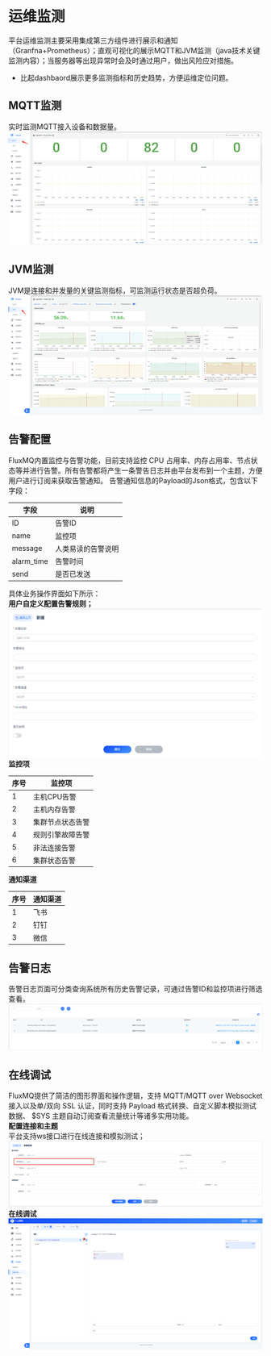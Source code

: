 # 运维监测

平台运维监测主要采用集成第三方组件进行展示和通知（Granfna+Prometheus）；直观可视化的展示MQTT和JVM监测（java技术关键监测内容）；当服务器等出现异常时会及时通过用户，做出风险应对措施。

- 比起dashbaord展示更多监测指标和历史趋势，方便运维定位问题。

## MQTT监测
实时监测MQTT接入设备和数据量。
![image.png](../assets/images/6.png)

## JVM监测
JVM是连接和并发量的关键监测指标，可监测运行状态是否超负荷。
![image.png](../assets/images/7.png)
## 告警配置
FluxMQ内置监控与告警功能，目前支持监控 CPU 占用率、内存占用率、节点状态等并进行告警。所有告警都将产生一条警告日志并由平台发布到一个主题，方便用户进行订阅来获取告警通知。
告警通知信息的Payload的Json格式，包含以下字段：

| **字段** | **说明** |
| --- | --- |
| ID | 告警ID |
| name | 监控项 |
| message | 人类易读的告警说明 |
| alarm_time | 告警时间 |
| send | 是否已发送 |

具体业务操作界面如下所示：  
**用户自定义配置告警规则；**
![image.png](../assets/images/8.png)
**监控项**

| **序号** | **监控项** |
| --- | --- |
| 1 | 主机CPU告警 |
| 2 | 主机内存告警 |
| 3 | 集群节点状态告警 |
| 4 | 规则引擎故障告警 |
| 5 | 非法连接告警 |
| 6 | 集群状态告警 |

**通知渠道**

| **序号** | **通知渠道** |
| --- | --- |
| 1 | 飞书 |
| 2 | 钉钉 |
| 3 | 微信 |

## 告警日志
告警日志页面可分类查询系统所有历史告警记录，可通过告警ID和监控项进行筛选查看。
![image.png](../assets/images/9.png)
## 在线调试
FluxMQ提供了简洁的图形界面和操作逻辑，支持 MQTT/MQTT over Websocket 接入以及单/双向 SSL 认证，同时支持 Payload 格式转换、自定义脚本模拟测试数据、 $SYS 主题自动订阅查看流量统计等诸多实用功能。  
**配置连接和主题**  
平台支持ws接口进行在线连接和模拟测试；
![image.png](../assets/images/10.png)
**在线调试**
![image.png](../assets/images/11.png)
